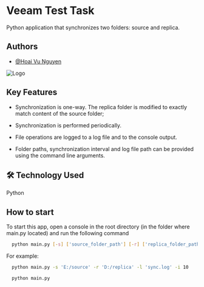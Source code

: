 
# Veeam Test Task

Python application that synchronizes two folders: source and replica.


## Authors

- [@Hoai Vu Nguyen](https://github.com/hvnsoft)


![Logo](https://avatars.githubusercontent.com/u/156953199?v=4)



## Key Features

- Synchronization is one-way. The replica folder is modified to exactly match content of the source folder;

- Synchronization is performed periodically.

- File operations are logged to a log file and to the console output.

- Folder paths, synchronization interval and log file path can be provided using the command line arguments.



## 🛠 Technology Used
Python



## How to start

To start this app, open a console in the root directory (in the folder where main.py located) and run the following command
```bash
  python main.py [-s] ['source_folder_path'] [-r] ['replica_folder_path'] [-l] ['log_file_path'] [-i] [interval_time]
```

For example:
```bash
  python main.py -s 'E:/source' -r 'D:/replica' -l 'sync.log' -i 10
```

```bash
  python main.py
```